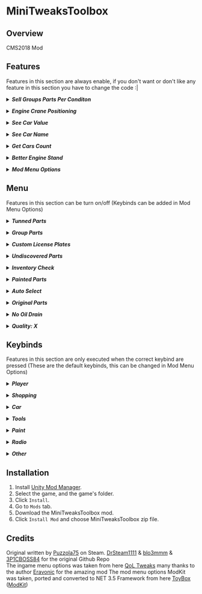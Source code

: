 # MiniTweaksToolbox
## Overview
CMS2018 Mod
## Features
Features in this section are always enable, if you don't want or don't like any feature in this section you have to change the code :|

***<details><summary>Sell Groups Parts Per Conditon</summary>***
  
  When you sell parts that are below or equal to condition its gonna sell groups that are inside that range
</details>

***<details><summary>Engine Crane Positioning</summary>***
  
  The engine crane its gonna be facing the engine (some cars have engines in the trunk, instead of the engine crane be in the front its gonna be on the back of the car)
</details>

***<details><summary>See Car Value</summary>***
  
  In sheds and junkyards, whenever the mouse is over a car its gonna show that car value on the top right (if you have "Experienced Auctioneer" skill it will show you the the average value of the car)
</details>

***<details><summary>See Car Name</summary>***
  
  In sheds and junkyards, whenever the mouse is over a car its gonna show that car name on the top right
</details>

***<details><summary>Get Cars Count</summary>***
  
  In sheds and junkyards, whenever the mouse is over a car its gonna show the number of already owned car with the same name
</details>

***<details><summary>Better Engine Stand</summary>***
  
  If there aren't any group engines in the inventory when you select to add a engine, instead of saying that there aren't any engines in inventory and being force to add a diagram to start to build from there, a custom menu gonna prompt where you can choose the car (from the cars that are in the garage) which has the engine you wanna build
</details>

***<details><summary>Mod Menu Options</summary>***
  
  Menu features can be toogle on and off in the *Unity Mod Manager* and the keybinds can be added and changed for every feature (above this section). A little info about the the feaures is present too
</details>

## Menu
Features in this section can be turn on/off (Keybinds can be added in Mod Menu Options)

***<details><summary>Tunned Parts</summary>***
  
  With tunned parts enable when you buy any part that can be tunned it will buy it, if not it will buy the standard one (If you don't have enough money to afford the tunned part, it will automatically buy the standard one)
</details>

***<details><summary>Group Parts</summary>***
  
  With group parts enable when you buy tires and wheels they it will be on a group already balanced, the suspension and engine group are buyable too
</details>

***<details><summary>Custom License Plates</summary>***

  With custom license plates enable when you buy license plates it will check for the name/number of that license plate, it will be more pricy though
</details>

***<details><summary>Undiscovered Parts</summary>***
  
  With undiscovered parts enable when you buy all the parts at once its gonna buy all parts of the order (discovered and undiscovered)
</details>

***<details><summary>Inventory Check</summary>***
  
  With inventory check enable when you buy a part that you already have its gonna warning you that you already have it, you can still buy it if you press the buy key again
</details>

***<details><summary>Painted Parts</summary>***
  
  With painted parts enable when you buy any body part it will be already painted with the current color and livery, it will be 100$ more pricy though
</details>

***<details><summary>Auto Select</summary>***
  
  With auto select enable when you select a part to mount its gonna choose the best one in the inventory
</details>

***<details><summary>Original Parts</summary>***
  
  With original parts enable when you select a part to mount its gonna choose a part which has the same condition has the previous one, if there isn't any will choose the best one (this only apllies when auto select is enable)
</details>

***<details><summary>No Oil Drain</summary>***
  
  With no oil drain enable once you hit the max amount of oil in the engine, the gallon will forcibly stop (in some cases will charge you for 20$)
</details>

***<details><summary>Quality: X</summary>***
  
  With quality enable when you buy a part its gonna be at quality number(X) (it will be much more pricy though)
</details>

## Keybinds
Features in this section are only executed when the correct keybind are pressed (These are the default keybinds, this can be changed in Mod Menu Options)

***<details><summary>Player</summary>***
  
  | Feature       |      Key       |
  | ------------- |:--------------:|
  | Sprint        |  `Left Shift`  |
  | Reset Postion |      `R`       |
  
  **Reset Postion**: This works where the **Sprint** and **Jump** are applied
</details>

***<details><summary>Shopping</summary>***
  
  | Feature                       |  Key  |
  | ----------------------------- |:-----:|
  | Buy single parts or cars      |  `B`  |
  | Buy all parts at once         |  `J`  |
  
  **Buy single parts or cars**: When you are in the garage you can buy any part, when you are on a shed or junkyard you can buy the car
  
  **Buy all parts at once**: When the car is from the order is gonna buy all discovered parts (you have to open the car info/summary to the game update the discovered parts, if you have the undiscovered parts enable its gonna buy all parts of the order) (if you have the group parts enable its gonna buy the all parts, and the parts that can be grouped will be already grouped and balanced)
</details>

***<details><summary>Car</summary>***
  
  | Feature                           |      Key     |
  | --------------------------------- |:------------:|
  | Swap Engine                       |      `O`     |
  | Open or close hood                |  `Numpad 8`  |
  | Open or close front left door     |  `Numpad 4`  |
  | Open or close front right door    |  `Numpad 6`  |
  | Open or close rear left door      |  `Numpad 1`  |
  | Open or close rear right door     |  `Numpad 3`  |
  | Open or close trunk               |  `Numpad 2`  |
  | Open or close all car parts       |  `Numpad 5`  |

  **Swap Engine**: The quality represents the price of all parts to build the engine
</details>

***<details><summary>Tools</summary>***
  
  | Feature                           |  Key  |
  | --------------------------------- |:-----:|
  | Use Welder                        |  `K`  |
  | Use Interior Detailing Toolkit    |  `L`  |
  | Rotate Engine Stand to the left   |  `Y`  |
  | Rotate Engine Stand to the right  |  `U`  |
</details>

***<details><summary>Paint</summary>***
  
  | Feature                        |  Key  |
  | ------------------------------ |:-----:|
  | Open Paint Menu to paint car   |  `P`  |
</details>

***<details><summary>Radio</summary>***
  
  | Feature           |  Key  |
  | ----------------- |:-----:|
  | Toggle Radio      |  `F`  |
  | Next Song         |  `N`  |
</details>

***<details><summary>Other</summary>***
  
  | Feature            |      Key      |
  | ------------------ |:-------------:|
  | Xray               |      `X`      |
  | Special Xray       |      `Z`      |
  | Car Xray           |      `V`      |
  | Delete All Parts   |  `Backslash`  |
  
  **Xray**: Highlights in cyan all shelfs/junk cars that have at least one part in them

  **Special Xray**: Highlights in green the shelf/car that have the crate/map in it. _Every time_ a shed/junkyard is generated spawn **one**: ***Crate*** (Shed) | ***Map*** (Junkyard)

  **Car Xray**: Highlights in red all cars that are buyable
  
  **Delete All Parts**: When it says delete it means **delete** any money will not come when this used (**Important**: this option deletes everything from the invetory even unsellable parts)
</details>

## Installation
1. Install [Unity Mod Manager](https://www.nexusmods.com/site/mods/21).
2. Select the game, and the game's folder.
3. Click `Install`.
4. Go to `Mods` tab.
5. Download the MiniTweaksToolbox mod.
6. Click `Install Mod` and choose MiniTweaksToolbox zip file.

## Credits
Original written by [Puzzola75](https://steamcommunity.com/app/645630/discussions/1/1814296273125911667/) on Steam. [DrSteam1111](https://github.com/DrSteam1111/QuickShop) & [blo3mmm](https://github.com/blo3mmm) & [3P1CBOSS84](https://github.com/3P1CBOSS84/Quickshop-2.0) for the original Github Repo <br>
The ingame menu options was taken from here [QoL Tweaks](https://www.nexusmods.com/carmechanicsimulator2018/mods/23) many thanks to the author [Eravonic](https://www.nexusmods.com/carmechanicsimulator2018/users/128492483) for the amazing mod
The mod menu options ModKit was taken, ported and converted to NET 3.5 Framework from here [ToyBox](https://github.com/cabarius/ToyBox/) ([ModKit](https://github.com/cabarius/ToyBox/tree/main/ModKit))
